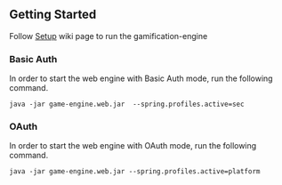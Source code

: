 ## Getting Started

Follow [Setup](https://github.com/smartcommunitylab/smartcampus.gamification/wiki/Setup) wiki page to run the gamification-engine

### Basic Auth
In order to start the web engine with Basic Auth mode, run the following command. 

```shell
java -jar game-engine.web.jar  --spring.profiles.active=sec
```

### OAuth
In order to start the web engine with OAuth mode, run the following command. 

```shell
java -jar game-engine.web.jar --spring.profiles.active=platform
```
